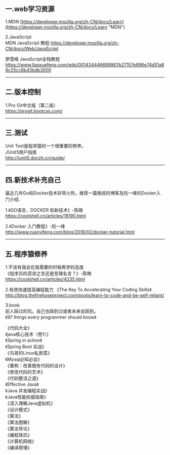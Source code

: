 ## 一.web学习资源  
1.MDN [https://developer.mozilla.org/zh-CN/docs/Learn](https://developer.mozilla.org/zh-CN/docs/Learn "MDN")

2.JavaScript  
MDN JavaScript 教程   https://developer.mozilla.org/zh-CN/docs/Web/JavaScript  

廖雪峰 JavaScript全栈教程  
https://www.liaoxuefeng.com/wiki/001434446689867b27157e896e74d51a89c25cc8b43bdb3000

---

## 二.版本控制  
1.Pro Git中文版（第二版）  
https://progit.bootcss.com/

---

## 三.测试  
Unit Test是程序猿的一个很重要的修养。  
JUnit5用户指南    
http://junit5.doczh.cn/guide/

---

## 四.新技术补充自己
最近几年Go和Docker技术非常火热，推荐一篇皓叔的博客及阮一峰的Docker入门介绍.  

1.《GO语言、DOCKER 和新技术》-陈皓 https://coolshell.cn/articles/18190.html

2.《Docker 入门教程》-阮一峰  
http://www.ruanyifeng.com/blog/2018/02/docker-tutorial.html

---

## 五.程序猿修养
1.不该有我会在我需要的时候再学的态度  
《程序员的谎谬之言还是至理名言？》-陈皓  
https://coolshell.cn/articles/4235.html

2.有效快速提高编程能力
《The Key To Accelerating Your Coding Skills》  
http://blog.thefirehoseproject.com/posts/learn-to-code-and-be-self-reliant/

3.book  
前人踩过的坑。自己也踩到过或者未来会踩到。  
《97 things every programmer should know》

《代码大全》  
《java核心技术（卷1）》  
《Spring in action》  
《Spring Boot 实战》  
《鸟哥的Linux私房菜》  
《Mysql必知必会》  
《重构：改善既有代码的设计》  
《修改代码的艺术》  
《代码整洁之道》  
《Effective Java》  
《Java 并发编程实战》  
《Java性能权威指南》  
《深入理解Java虚拟机》  
《设计模式》  
《算法》  
《算法图解》  
《算法导论》  
《编程珠玑》  
《计算机网络》  
《编译原理》  
